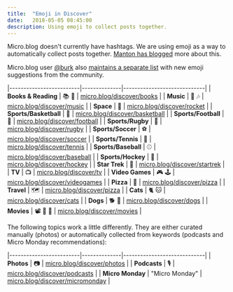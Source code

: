 ```yaml
---
title:  "Emoji in Discover"
date:   2018-05-05 08:45:00
description: Using emoji to collect posts together.
---
```


Micro.blog doesn't currently have hashtags. We are using emoji as a way to automatically collect posts together. [Manton has blogged](https://www.manton.org/2018/01/books-on-micro-blog.html) more about this.

Micro.blog user [@burk](https://micro.blog/burk) also [maintains a separate list](https://burk.io/discover/) with new emoji suggestions from the community.

|-------------------------|--------------|-----------------------------|
| **Books & Reading**     | 📚 📖  | [micro.blog/discover/books](https://micro.blog/discover/books) |
| **Music**               | 🎵 🎶 | [micro.blog/discover/music](https://micro.blog/discover/music) |
| **Space**               | 🚀 | [micro.blog/discover/rocket](https://micro.blog/discover/rocket) |
| **Sports/Basketball**   | 🏀 | [micro.blog/discover/basketball](https://micro.blog/discover/basketball) |
| **Sports/Football**     | 🏈 | [micro.blog/discover/football](https://micro.blog/discover/football) |
| **Sports/Rugby**        | 🏉 | [micro.blog/discover/rugby](https://micro.blog/discover/rugby) |
| **Sports/Soccer**       | ⚽️ | [micro.blog/discover/soccer](https://micro.blog/discover/soccer) |
| **Sports/Tennis**       | 🎾 | [micro.blog/discover/tennis](https://micro.blog/discover/tennis) |
| **Sports/Baseball**       | ⚾️ | [micro.blog/discover/baseball](https://micro.blog/discover/baseball) |
| **Sports/Hockey**         | 🏒 | [micro.blog/discover/hockey](https://micro.blog/discover/hockey) |
| **Star Trek**           | 🖖 | [micro.blog/discover/startrek](https://micro.blog/discover/startrek) |
| **TV**                  | 📺 | [micro.blog/discover/tv](https://micro.blog/discover/tv) |
| **Video Games**         | 🎮 🕹 | [micro.blog/discover/videogames](https://micro.blog/discover/videogames) |
| **Pizza**         | 🍕 | [micro.blog/discover/pizza](https://micro.blog/discover/pizza) |
| **Travel**         | 🗺 | [micro.blog/discover/pizza](https://micro.blog/discover/travel) |
| **Cats**         | 🐈 🐱 | [micro.blog/discover/cats](https://micro.blog/discover/cats) |
| **Dogs**         | 🐕 🐶 | [micro.blog/discover/dogs](https://micro.blog/discover/dogs) |
| **Movies**         | 📽 🍿 🎥 | [micro.blog/discover/movies](https://micro.blog/discover/movies) |

The following topics work a little differently. They are either curated manually (photos) or automatically collected from keywords (podcasts and Micro Monday recommendations):

|-------------------------|--------------|-----------------------------|
| **Photos**              | 📷 | [micro.blog/discover/photos](https://micro.blog/discover/photos) |
| **Podcasts**            | 🎙️ | [micro.blog/discover/podcasts](https://micro.blog/discover/podcasts) |
| **Micro Monday**        | "Micro Monday"    | [micro.blog/discover/micromonday](https://micro.blog/discover/micromonday) |
